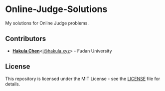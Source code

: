 # Online-Judge-Solutions

My solutions for Online Judge problems.

## Contributors

- [**Hakula Chen**](https://github.com/hakula139)<[i@hakula.xyz](mailto:i@hakula.xyz)> - Fudan University

## License

This repository is licensed under the MIT License - see the [LICENSE](./LICENSE) file for details.

